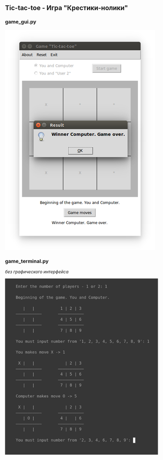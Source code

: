 ## Tic-tac-toe - Игра "Крестики-нолики"

### game_gui.py

![Screenshot](screenshot-game_gui.png)

### game_terminal.py
*без графического интерфейса*

![Screenshot](screenshot-game_terminal.png)
